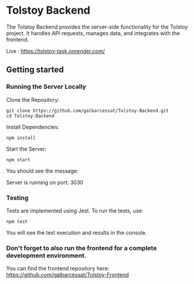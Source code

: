 # Tolstoy Backend
The Tolstoy Backend provides the server-side functionality for the Tolstoy project.
It handles API requests, manages data, and integrates with the frontend.

Live : https://tolstoy-task.onrender.com/

## Getting started

### Running the Server Locally
Clone the Repository:

```
git clone https://github.com/galbarcessat/Tolstoy-Backend.git
cd Tolstoy-Backend
```
Install Dependencies:

```
npm install
```
Start the Server:

```
npm start
```

You should see the message:

Server is running on port: 3030

### Testing

Tests are implemented using Jest. To run the tests, use:

```
npm test
```
You will see the test execution and results in the console.

### Don't forget to also run the frontend for a complete development environment.
You can find the frontend repository here: https://github.com/galbarcessat/Tolstoy-Frontend

